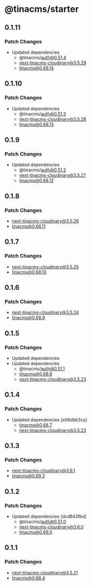 # @tinacms/starter

## 0.1.11

### Patch Changes

- Updated dependencies
  - @tinacms/auth@0.51.4
  - next-tinacms-cloudinary@3.5.29
  - tinacms@0.68.14

## 0.1.10

### Patch Changes

- Updated dependencies
  - @tinacms/auth@0.51.3
  - next-tinacms-cloudinary@3.5.28
  - tinacms@0.68.13

## 0.1.9

### Patch Changes

- Updated dependencies
  - @tinacms/auth@0.51.2
  - next-tinacms-cloudinary@3.5.27
  - tinacms@0.68.12

## 0.1.8

### Patch Changes

- next-tinacms-cloudinary@3.5.26
- tinacms@0.68.11

## 0.1.7

### Patch Changes

- next-tinacms-cloudinary@3.5.25
- tinacms@0.68.10

## 0.1.6

### Patch Changes

- next-tinacms-cloudinary@3.5.24
- tinacms@0.68.9

## 0.1.5

### Patch Changes

- Updated dependencies
- Updated dependencies
  - @tinacms/auth@0.51.1
  - tinacms@0.68.8
  - next-tinacms-cloudinary@3.5.23

## 0.1.4

### Patch Changes

- Updated dependencies [e06dbb3ca]
  - tinacms@0.68.7
  - next-tinacms-cloudinary@3.5.23

## 0.1.3

### Patch Changes

- next-tinacms-cloudinary@3.6.1
- tinacms@0.69.3

## 0.1.2

### Patch Changes

- Updated dependencies [dcd843fbd]
  - @tinacms/auth@0.51.0
  - next-tinacms-cloudinary@3.6.0
  - tinacms@0.69.0

## 0.1.1

### Patch Changes

- next-tinacms-cloudinary@3.5.21
- tinacms@0.68.4
